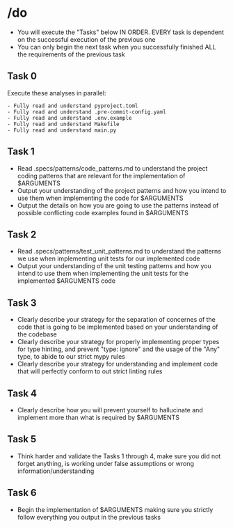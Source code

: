 # /do

- You will execute the "Tasks" below IN ORDER. EVERY task is dependent on the successful execution of the previous one
- You can only begin the next task when you successfully finished ALL the requirements of the previous task

## Task 0

Execute these analyses in parallel:

```
- Fully read and understand pyproject.toml
- Fully read and understand .pre-commit-config.yaml
- Fully read and understand .env.example
- Fully read and understand Makefile
- Fully read and understand main.py
```

## Task 1

- Read .specs/patterns/code_patterns.md to understand the project coding patterns that are relevant for the implementation of $ARGUMENTS
- Output your understanding of the project patterns and how you intend to use them when implementing the code for $ARGUMENTS
- Output the details on how you are going to use the patterns instead of possible conflicting code examples found in $ARGUMENTS

## Task 2

- Read .specs/patterns/test_unit_patterns.md to understand the patterns we use when implementing unit tests for our implemented code
- Output your understanding of the unit testing patterns and how you intend to use them when implementing the unit tests for the implemented $ARGUMENTS code

## Task 3

- Clearly describe your strategy for the separation of concernes of the code that is going to be implemented based on your understanding of the codebase
- Clearly describe your strategy for properly implementing proper types for type hinting, and prevent "type: ignore" and the usage of the "Any" type, to abide to our strict mypy rules
- Clearly describe your strategy for understanding and implement code that will perfectly conform to out strict linting rules

## Task 4

- Clearly describe how you will prevent yourself to hallucinate and implement more than what is required by $ARGUMENTS

## Task 5

- Think harder and validate the Tasks 1 through 4, make sure you did not forget anything, is working under false assumptions or wrong information/understanding

## Task 6

- Begin the implementation of $ARGUMENTS making sure you strictly follow everything you output in the previous tasks

